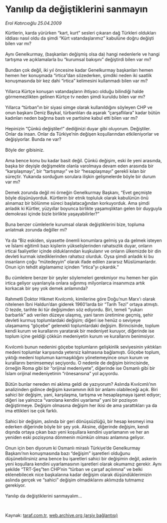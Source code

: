 # Yanılıp da değiştiklerini sanmayın

*Erol Katırcıoğlu 25.04.2009*

<div class="taraf_structure_2col_1zq">
<div class="margen_n">



 <p>Kürtlerin, karda yürürken “kart, kurt” sesleri çıkaran dağ Türkleri oldukları iddiası nasıl oldu da şimdi “Kürt vatandaşlarımız” kabulüne doğru değişti bilen var mı? <br/><br/>Aynı Genelkurmay, (başkanları değişmiş olsa da) hangi nedenlerle ve hangi tartışma ve açıklamalarla bu “kurumsal bakışını” değiştirdi bilen var mı? <br/><br/>Bundan çok değil, iki yıl öncesine kadar Genelkurmay başkanları hemen hemen her konuşmada “irtica”dan sözederken, şimdiki neden iki saatlik konuşmasında bir kez dahi “irtica” kelimesini kullanmadı bilen var mı? <br/><br/>Yıllarca Kürtçe konuşan vatandaşların ihtiyacı olduğu bilindiği halde görmemezlikten gelinen Kürtçe tv neden şimdi kuruldu bilen var mı? <br/><br/>Yıllarca “türban”ın bir siyasi simge olarak kullanıldığını söyleyen CHP ve onun başkanı Deniz Baykal, türbanlıları da aşarak “çarşaflılara” kadar bütün kadınları neden bağrına bastı ve partisine kabul etti bilen var mı? <br/><br/>Hepinizin “Çünkü değiştiler!” dediğinizi duyar gibi oluyorum. Değiştiler. Onlar da insan. Onlar da Türkiye’nin değişen koşullarından etkileniyorlar ve değişiyorlar. Bunda ne var? <br/><br/>Böyle der gibisiniz. <br/><br/>Ama bence konu bu kadar basit değil. Çünkü değişim, eski ile yeni arasında, başka bir deyişle değişmekte olanla varolmaya devam eden arasında bir “karşılaşmayı”, bir “tartışmayı” ve bir “hesaplaşmayı” gerekli kılan bir süreçtir. Yukarıda sorduğum sorulara ilişkin gelişmelerde böyle bir durum var mı? <br/><br/>Demek zorunda değil mi örneğin Genelkurmay Başkanı, “Evet geçmişte böyle düşünüyorduk. Kürtlerin bir etnik topluluk olarak kabulünün önü alınamaz bir bölünme süreci başlatacağından korkuyorduk. Ama şimdi anladık ki Kürtler, yüzyıllar boyunca birlikte yaşamışlıktan gelen bir duyguyla demokrasi içinde bizle birlikte yaşayabilirler?” <br/><br/>Buna benzer cümlelerle kurumsal olarak değiştiklerini bize, topluma anlatmak zorunda değiller mi? <br/><br/>Ya da “Biz eskiden, siyasette önemli konumlara gelmiş ya da gelmek isteyen ve İslami eğitimli bazı kişilerin yükselişlerinden rahatsızlık duyar, onların irticai faaliyetler içinde olduklarından kuşkulanır ve onların ülkemizde bir din devleti kurmak istediklerinden rahatsız olurduk. Oysa şimdi anladık ki bu insanların çoğu “mütedeyyin” olarak ifade edilen zararsız Müslümanlardır. Onun için tehdit algılamamız içinden “irtica”yı çıkardık.” <br/><br/>Bu cümlelere benzer bir şeyler söylemeleri gerekmiyor mu hemen her gün irtica geliyor uyarılarıyla onlara sığınmış milyonlarca insanımıza artık korkacak bir şey yok demek anlamında? <br/><br/>Rahmetli Doktor Hikmet Kıvılcımlı, kimilerine göre Doğu’nun Marx’ı olarak nitelenen İbni Haldun’dan giderek 1960’larda bir “Tarih Tezi” ortaya atmıştı. O tezde, tarihte iki tür değişimden söz ediyordu. Biri, temeli “yukarı barbarlık” adı verilen düzeye ulaşmış, yani tarım üretimine geçmiş, şehir devleti kurmuş toplumlardaki değişim; diğeri ise henüz o seviyeye ulaşamamış “göçebe” gelenekli toplumlardaki değişim. Birincisinde, toplum kendi kurum ve kurallarını yaratarak bir medeniyet kuruyor, diğerinde ise toplum içine geldiği çökkün medeniyetin kurum ve kurallarını benimsiyor. <br/><br/>Kıvılcımlı bunun nedenini göçebe toplumların gelişkinlik seviyesinin yıktıkları medeni toplumlar karşısında yetersiz kalmasına bağlamıştı. Göçebe toplum, yıktığı medeni toplumun karmaşıklığını yönetemeyince onun kurum ve kurallarını benimsemeyi seçiyordu. O nedenle de değişim birincisinde, örneğin Roma gibi bir “orijinal medeniyete”, diğerinde ise Osmanlı gibi bir İslam orijinal medeniyetinin “rönesansına” yol açıyordu. <br/><br/>Bütün bunlar nereden mi aklıma geldi de yazıyorum? Aslında Kıvılcımlı’nın analizinden gidince değişim kavramının ikili bir anlamı olabileceği açık. Biri sahici bir değişim, yani, karşılaşma, tartışma ve hesaplaşmaya işaret ediyor; diğeri ise yalnızca “varolana kendini uyarlama” yani bir pozisyon değiştirmeye. Değişim olmasına değişim her ikisi de ama yarattıkları ya da ima ettikleri ise çok farklı. <br/><br/>Sahici bir değişim, aslında bir geri dönüşsüzlüğü, bir hesap kesmeyi ima ederken diğerinde böyle bir şey yok. Aksine, diğerinde değişim, kendi dışında ortaya çıkan bazı yeni koşullara kendini uyarlamanın ve her an yeniden eski pozisyona dönmenin mümkün olması anlamına geliyor. <br/><br/>Onun için ben diyorum ki Osmanlı miraslı Türkiye’de Genelkurmay Başkanı’nın konuşmasında bazı “değişim” işaretleri olduğunu düşünebilirsiniz ama bence bu işaretleri sahici bir değişimin değil, askerin yeni koşullara kendini uyarlamasının işaretleri olarak okumamız gerekir. Aynı şekilde “TRT-Şeş”ten CHP’nin “türban ve çarşaf açılımına” ve belki eklenebilecek nice başkalarına kadar değişim olarak düşündüklerimizin aslında gerçek ve “sahici” değişim olmadıklarını aklımızda tutmamız gerekiyor. <br/><br/>Yanılıp da değiştiklerini sanmayalım...</p>

<br/>


<div id="taraf_not">
</div>

</div>


</div>

Kaynak: [taraf.com.tr](http://www.taraf.com.tr:80/makale/5211.htm), [web.archive.org (arşiv bağlantısı)](http://web.archive.org/web/20090522175756/http://www.taraf.com.tr:80/makale/5211.htm)
